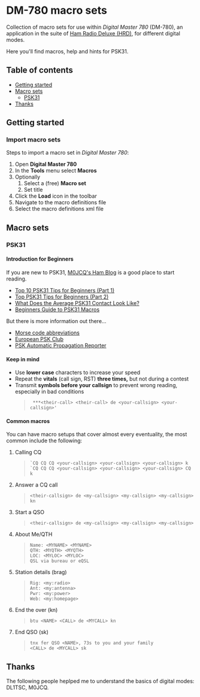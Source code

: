 # DM-780 macro sets

Collection of macro sets for use within _Digital Master 780_ (DM-780), an application in the suite of [Ham Radio Deluxe (HRD)](https://www.hamradiodeluxe.com/), for different digital modes.

Here you'll find macros, help and hints for PSK31.

## Table of contents

- [Getting started](#getting-started)
- [Macro sets](#macro-sets)
	- [PSK31](#psk31)
- [Thanks](#thanks)

## Getting started

### Import macro sets

Steps to import a macro set in _Digital Master 780_:

1. Open **Digital Master 780**
2. In the **Tools** menu select **Macros**
3. Optionally
	1. Select a (free) **Macro set**
	2. Set title
4. Click the **Load** icon in the toolbar
5. Navigate to the macro definitions file
6. Select the macro definitions xml file

## Macro sets

### PSK31

#### Introduction for Beginners

If you are new to PSK31, [M0JCQ's Ham Blog](http://www.hamblog.co.uk/tag/psk31/) is a good place to start reading.

- [Top 10 PSK31 Tips for Beginners (Part 1)](http://www.hamblog.co.uk/top-10-psk31-tips-for-beginners/)
- [Top PSK31 Tips for Beginners (Part 2)](http://www.hamblog.co.uk/more-psk31-tips-for-beginners/)
- [What Does the Average PSK31 Contact Look Like?](http://www.hamblog.co.uk/the-average-psk31-contact/)
- [Beginners Guide to PSK31 Macros](http://www.hamblog.co.uk/beginners-guide-psk31-macros/)

But there is more information out there...

- [Morse code abbreviations](https://en.wikipedia.org/wiki/Morse_code_abbreviations)
- [European PSK Club](https://www.eupsk.com/)
- [PSK Automatic Propagation Reporter](https://www.pskreporter.info/)

#### Keep in mind

- Use **lower case** characters to increase your speed
- Repeat the **vitals** (call sign, RST) **three times,** but not during a contest
- Transmit **symbols before your callsign** to prevent wrong reading, especially in bad conditions  
	>      ***<their-call> <their-call> de <your-callsign> <your-callsign>'

#### Common macros

You can have macro setups that cover almost every eventuality, the most common include the following:

1. Calling CQ
	>     `CQ CQ CQ <your-callsign> <your-callsign> <your-callsign> k
	>     `CQ CQ CQ <your-callsign> <your-callsign> <your-callsign> CQ k
2. Answer a CQ call
	>     <their-callsign> de <my-callsign> <my-callsign> <my-callsign> kn
3. Start a QSO
	>     <their-callsign> de <my-callsign> <my-callsign> <my-callsign>
4. About Me/QTH
	>     Name: <MYNAME> <MYNAME>
	>     QTH: <MYQTH> <MYQTH>
	>     LOC: <MYLOC> <MYLOC>
	>     QSL via bureau or eQSL
5. Station details (brag)
	>     Rig: <my:radio> 
	>     Ant: <my:antenna> 
	>     Pwr: <my:power> 
	>     Web: <my:homepage> 
6. End the over (kn)
	>     btu <NAME> <CALL> de <MYCALL> kn
7. End QSO (sk)
	>     tnx fer QSO <NAME>, 73s to you and your family
    >     <CALL> de <MYCALL> sk

## Thanks

The following people heplped me to understand the basics of digital modes: DL1TSC, M0JCQ.
